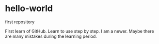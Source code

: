 # hello-world
first repository

First learn of GitHub. Learn to use step by step.
I am a newer. Maybe there are many mistakes during the learning period.
